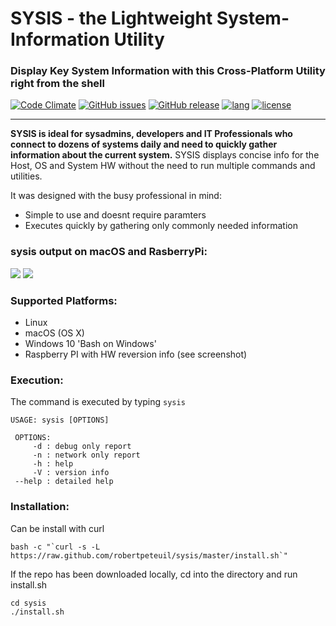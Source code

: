 # SYSIS - the Lightweight System-Information Utility
### Display Key System Information with this Cross-Platform Utility right from the shell
[![Code Climate](https://codeclimate.com/github/robertpeteuil/sysis/badges/gpa.svg)](https://codeclimate.com/github/robertpeteuil/sysis)
[![GitHub issues](https://img.shields.io/github/issues/robertpeteuil/sysis.svg)](https://github.com/robertpeteuil/sysis)
[![GitHub release](https://img.shields.io/github/release/robertpeteuil/sysis.svg?colorB=2067b8)](https://github.com/robertpeteuil/sysis)
[![lang](https://img.shields.io/badge/language-bash-89e051.svg?style=flat-square)]()
[![license](https://img.shields.io/github/license/robertpeteuil/sysis.svg?colorB=2067b8)](https://github.com/robertpeteuil/sysis)

---

**SYSIS is ideal for sysadmins, developers and IT Professionals who connect to dozens of systems daily and need to quickly gather information about the current system.**  SYSIS displays concise info for the Host, OS and System HW without the need to run multiple commands and utilities.  

It was designed with the busy professional in mind:
- Simple to use and doesnt require paramters
- Executes quickly by gathering only commonly needed information   

### sysis output on macOS and RasberryPi: 
![](https://cloud.githubusercontent.com/assets/1554603/25049131/09673d58-20f5-11e7-85dc-c330e96351b4.png)
![](https://cloud.githubusercontent.com/assets/1554603/25049136/11bb20aa-20f5-11e7-94e4-8c8580fbbe5e.png)

### Supported Platforms:

  - Linux
  - macOS (OS X)
  - Windows 10 'Bash on Windows'  
  - Raspberry PI with HW reversion info (see screenshot)

    
### Execution:

The command is executed by typing `sysis`

```text
USAGE: sysis [OPTIONS]

 OPTIONS:
     -d	: debug only report
     -n	: network only report
     -h	: help
     -V	: version info
 --help	: detailed help
```

### Installation:

Can be install with curl

```shell
bash -c "`curl -s -L https://raw.github.com/robertpeteuil/sysis/master/install.sh`"
```


If the repo has been downloaded locally, cd into the directory and run install.sh

```shell
cd sysis
./install.sh
```
